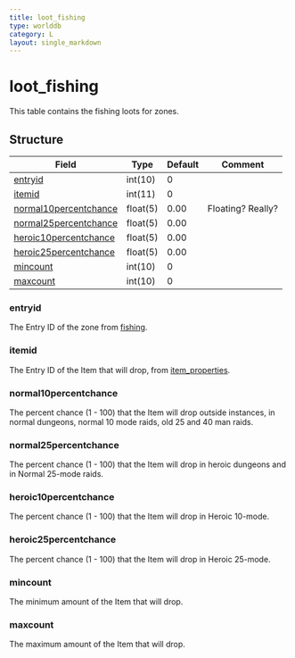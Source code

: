 ```yaml
---
title: loot_fishing
type: worlddb
category: L
layout: single_markdown
---
```


# loot_fishing
This table contains the fishing loots for zones. 

## Structure

Field                                                                                                  | Type     | Default | Comment          
------------------------------------------------------------------------------------------------------ | -------- | ------- | -----------------
[entryid](#entryid)                                                                                    | int(10)  | 0       |                  
[itemid](#itemid)                                                                                      | int(11)  | 0       |                  
[normal10percentchance](#normal10percentchance)                                                        | float(5) | 0.00    | Floating? Really?
[normal25percentchance](#normal25percentchance)                                                        | float(5) | 0.00    |                  
[heroic10percentchance](#heroic10percentchance)                                                        | float(5) | 0.00    |                  
[heroic25percentchance](#heroic25percentchance)                                                        | float(5) | 0.00    |                  
[mincount](#mincount)                                                                                  | int(10)  | 0       |                  
[maxcount](#maxcount)                                                                                  | int(10)  | 0       |                  

### entryid

The Entry ID of the zone from [fishing](/Wiki/database/world/fishing/ "Fishing").

### itemid

The Entry ID of the Item that will drop, from [item_properties](/Wiki/database/world/item_properties/ "Item properties").

### normal10percentchance

The percent chance (1 - 100) that the Item will drop outside instances, in normal dungeons, normal 10 mode raids, old 25 and 40 man raids.

### normal25percentchance

The percent chance (1 - 100) that the Item will drop in heroic dungeons and in Normal 25-mode raids.

### heroic10percentchance

The percent chance (1 - 100) that the Item will drop in Heroic 10-mode.

### heroic25percentchance

The percent chance (1 - 100) that the Item will drop in Heroic 25-mode.

### mincount

The minimum amount of the Item that will drop.

### maxcount

The maximum amount of the Item that will drop.